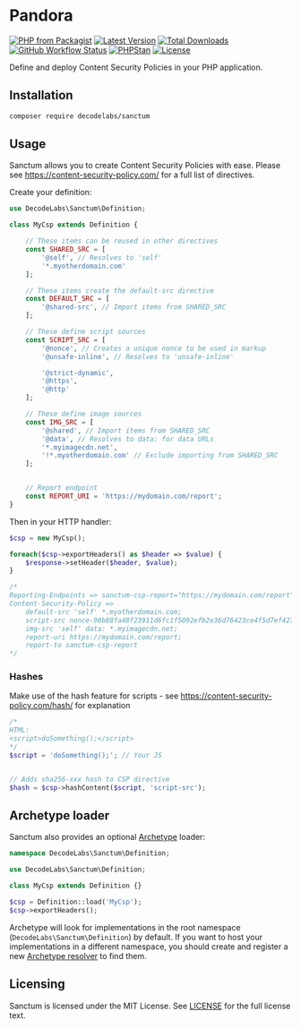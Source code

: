 # Pandora

[![PHP from Packagist](https://img.shields.io/packagist/php-v/decodelabs/sanctum?style=flat)](https://packagist.org/packages/decodelabs/sanctum)
[![Latest Version](https://img.shields.io/packagist/v/decodelabs/sanctum.svg?style=flat)](https://packagist.org/packages/decodelabs/sanctum)
[![Total Downloads](https://img.shields.io/packagist/dt/decodelabs/sanctum.svg?style=flat)](https://packagist.org/packages/decodelabs/sanctum)
[![GitHub Workflow Status](https://img.shields.io/github/workflow/status/decodelabs/sanctum/Integrate)](https://github.com/decodelabs/sanctum/actions/workflows/integrate.yml)
[![PHPStan](https://img.shields.io/badge/PHPStan-enabled-44CC11.svg?longCache=true&style=flat)](https://github.com/phpstan/phpstan)
[![License](https://img.shields.io/packagist/l/decodelabs/sanctum?style=flat)](https://packagist.org/packages/decodelabs/sanctum)

Define and deploy Content Security Policies in your PHP application.


## Installation

```bash
composer require decodelabs/sanctum
```

## Usage

Sanctum allows you to create Content Security Policies with ease.
Please see https://content-security-policy.com/ for a full list of directives.

Create your definition:

```php
use DecodeLabs\Sanctum\Definition;

class MyCsp extends Definition {

    // These items can be reused in other directives
    const SHARED_SRC = [
        '@self', // Resolves to 'self'
        '*.myotherdomain.com'
    ];

    // These items create the default-src directive
    const DEFAULT_SRC = [
        '@shared-src', // Import items from SHARED_SRC
    ];

    // These define script sources
    const SCRIPT_SRC = [
        '@nonce', // Creates a unique nonce to be used in markup
        '@unsafe-inline', // Resolves to 'unsafe-inline'

        '@strict-dynamic',
        '@https',
        '@http'
    ];

    // These define image sources
    const IMG_SRC = [
        '@shared', // Import items from SHARED_SRC
        '@data', // Resolves to data: for data URLs
        '*.myimagecdn.net',
        '!*.myotherdomain.com' // Exclude importing from SHARED_SRC
    ];


    // Report endpoint
    const REPORT_URI = 'https://mydomain.com/report';
}
```


Then in your HTTP handler:

```php
$csp = new MyCsp();

foreach($csp->exportHeaders() as $header => $value) {
    $response->setHeader($header, $value);
}

/*
Reporting-Endpoints => sanctum-csp-report="https://mydomain.com/report"
Content-Security-Policy =>
    default-src 'self' *.myotherdomain.com;
    script-src nonce-98b88fa48f23911d6fc1f5092efb2e36d76423ce4f5d7ef42765a2c2501d57c9' 'unsafe-inline' 'strict-dynamic' https: http:;
    img-src 'self' data: *.myimagecdn.net;
    report-uri https://mydomain.com/report;
    report-to sanctum-csp-report
*/
```

### Hashes

Make use of the hash feature for scripts - see https://content-security-policy.com/hash/ for explanation

```php
/*
HTML:
<script>doSomething();</script>
*/
$script = 'doSomething();'; // Your JS


// Adds sha256-xxx hash to CSP directive
$hash = $csp->hashContent($script, 'script-src');
```

## Archetype loader

Sanctum also provides an optional [Archetype](https://github.com/decodelabs/archetype) loader:

```php
namespace DecodeLabs\Sanctum\Definition;

use DecodeLabs\Sanctum\Definition;

class MyCsp extends Definition {}

$csp = Definition::load('MyCsp');
$csp->exportHeaders();
```

Archetype will look for implementations in the root namespace (<code>DecodeLabs\Sanctum\Definition</code>) by default. If you want to host your implementations in a different namespace, you should create and register a new [Archetype resolver](https://github.com/decodelabs/archetype) to find them.


## Licensing
Sanctum is licensed under the MIT License. See [LICENSE](./LICENSE) for the full license text.
